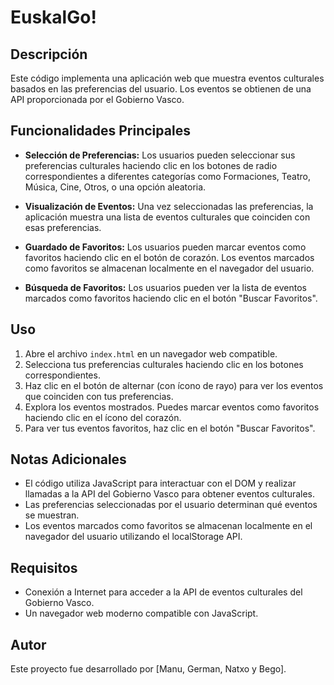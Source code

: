 # EuskalGo!

## Descripción

Este código implementa una aplicación web que muestra eventos culturales basados en las preferencias del usuario. Los eventos se obtienen de una API proporcionada por el Gobierno Vasco.

## Funcionalidades Principales

- **Selección de Preferencias:** Los usuarios pueden seleccionar sus preferencias culturales haciendo clic en los botones de radio correspondientes a diferentes categorías como Formaciones, Teatro, Música, Cine, Otros, o una opción aleatoria.

- **Visualización de Eventos:** Una vez seleccionadas las preferencias, la aplicación muestra una lista de eventos culturales que coinciden con esas preferencias.

- **Guardado de Favoritos:** Los usuarios pueden marcar eventos como favoritos haciendo clic en el botón de corazón. Los eventos marcados como favoritos se almacenan localmente en el navegador del usuario.

- **Búsqueda de Favoritos:** Los usuarios pueden ver la lista de eventos marcados como favoritos haciendo clic en el botón "Buscar Favoritos".

## Uso

1. Abre el archivo `index.html` en un navegador web compatible.
2. Selecciona tus preferencias culturales haciendo clic en los botones correspondientes.
3. Haz clic en el botón de alternar (con ícono de rayo) para ver los eventos que coinciden con tus preferencias.
4. Explora los eventos mostrados. Puedes marcar eventos como favoritos haciendo clic en el ícono del corazón.
5. Para ver tus eventos favoritos, haz clic en el botón "Buscar Favoritos".

## Notas Adicionales

- El código utiliza JavaScript para interactuar con el DOM y realizar llamadas a la API del Gobierno Vasco para obtener eventos culturales.
- Las preferencias seleccionadas por el usuario determinan qué eventos se muestran.
- Los eventos marcados como favoritos se almacenan localmente en el navegador del usuario utilizando el localStorage API.

## Requisitos

- Conexión a Internet para acceder a la API de eventos culturales del Gobierno Vasco.
- Un navegador web moderno compatible con JavaScript.

## Autor

Este proyecto fue desarrollado por [Manu, German, Natxo y Bego].
